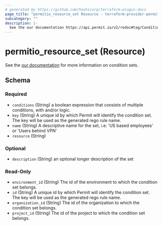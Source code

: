 ```yaml
---
# generated by https://github.com/hashicorp/terraform-plugin-docs
page_title: "permitio_resource_set Resource - terraform-provider-permit-io"
subcategory: ""
description: |-
  See the our documentation https://api.permit.io/v2/redoc#tag/Condition-Sets/operation/create_condition_set for more information on condition sets.
---
```


# permitio_resource_set (Resource)

See the [our documentation](https://api.permit.io/v2/redoc#tag/Condition-Sets/operation/create_condition_set) for more information on condition sets.



<!-- schema generated by tfplugindocs -->
## Schema

### Required

- `conditions` (String) a boolean expression that consists of multiple conditions, with and/or logic.
- `key` (String) A unique id by which Permit will identify the condition set. The key will be used as the generated rego rule name.
- `name` (String) A descriptive name for the set, i.e: 'US based employees' or 'Users behind VPN'
- `resource` (String)

### Optional

- `description` (String) an optional longer description of the set

### Read-Only

- `environment_id` (String) The id of the environment to which the condition set belongs.
- `id` (String) A unique id by which Permit will identify the condition set. The key will be used as the generated rego rule name.
- `organization_id` (String) The id of the organization to which the condition set belongs.
- `project_id` (String) The id of the project to which the condition set belongs.
